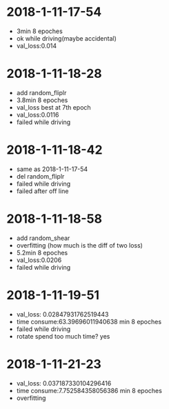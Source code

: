 # 2018-1-11-17-54
- 3min 8 epoches
- ok while driving(maybe accidental)
- val_loss:0.014
# 2018-1-11-18-28
- add random_fliplr
- 3.8min 8 epoches
- val_loss best at 7th epoch
- val_loss:0.0116
- failed while driving
# 2018-1-11-18-42
- same as 2018-1-11-17-54
- del random_fliplr
- failed while driving
- failed after off line
# 2018-1-11-18-58
- add random_shear
- overfitting (how much is the diff of two loss)
- 5.2min 8 epoches
- val_loss:0.0206
- failed while driving
# 2018-1-11-19-51
- val_loss: 0.02847931762519443
- time consume:63.39696011940638 min 8 epoches
- failed while driving
- rotate spend too much time? yes
# 2018-1-11-21-23
- val_loss: 0.037187330104296416
- time consume:7.752584358056386 min 8 epoches
- overfitting
